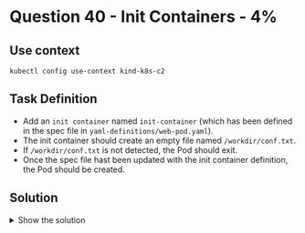 # Question 40 - Init Containers - 4%

## Use context

```shell
kubectl config use-context kind-k8s-c2
```

## Task Definition

- Add an `init container` named `init-container` (which has been defined in the spec file in `yaml-definitions/web-pod.yaml`).
- The init container should create an empty file named `/workdir/conf.txt`.
- If `/workdir/conf.txt` is not detected, the Pod should exit.
- Once the spec file hast been updated with the init container definition, the Pod should be created.

## Solution

<details>
  <summary>Show the solution</summary>

### Copy the web-pod.yaml to 40.yaml

```shell
cp yaml-definitions/web-pod.yaml 40.yaml
```

### List the content of 40.yaml file

```yaml
apiVersion: v1
kind: Pod
metadata:
  name: web-pod
spec:
  volumes:
    - name: workdir
      emptyDir: {}
  containers:
  - name: web-pod
    image: gcr.io/google-containers/alpine
    command: ["/bin/sh", "-c", "if [ -f /workdir/conf.txt ]; then sleep 10000; else exit 1; fi"]
    volumeMounts:
      - mountPath: /workdir
        name: workdir
```

- Search for `init container` in the documentation.
- Select the `Init Containers` link.
- Copy the first example.

```yaml
initContainers:
  - name: init-myservice
    image: busybox:1.28
    command: ['sh', '-c', "until nslookup myservice.$(cat /var/run/secrets/kubernetes.io/serviceaccount/namespace).svc.cluster.local; do echo waiting for myservice; sleep 2; done"]
```

### Append the initcontainer definition to 40.yaml

- The `name:` should be `init-container`.
- In the `command:` use `touch /workdir/conf.txt` to create the config file.
- Add the `volumeMounts:` section to the `initcontainers`.
- Set the image name of the initcontainer to `gcr.io/google-containers/busybox`.

```yaml
apiVersion: v1
kind: Pod
metadata:
  name: web-pod
spec:
  volumes:
    - name: workdir
      emptyDir: {}
  containers:
  - name: web-pod
    image: gcr.io/google-containers/nginx
    command: ["/bin/sh", "-c", "if [ -f /workdir/conf.txt ]; then sleep 10000; else exit 1; fi"]
    volumeMounts:
      - mountPath: /workdir
        name: workdir
  initContainers:
    - name: init-container
      image: gcr.io/google-containers/busybox
      command: [ 'sh', '-c', "touch /workdir/conf.txt" ]
      volumeMounts:
        - mountPath: /workdir
          name: workdir
```

### Apply the 40.yaml file

```shell
k apply -f 40.yaml
pod/web-pod created
```


### List the Pods

```shell
k get pods
pod/web-pod created
NAME                        READY   STATUS     RESTARTS   AGE
docs-app-5f78c98b7b-5hnv8   1/1     Running    0          46m
docs-app-5f78c98b7b-lhhmb   1/1     Running    0          46m
docs-app-5f78c98b7b-vscfl   1/1     Running    0          46m
web-pod                     0/1     Init:0/1   0          0s
```

### Wait some time and list the Pods

```shell
k get pods
NAME                        READY   STATUS    RESTARTS   AGE
docs-app-5f78c98b7b-5hnv8   1/1     Running   0          50m
docs-app-5f78c98b7b-lhhmb   1/1     Running   0          50m
docs-app-5f78c98b7b-vscfl   1/1     Running   0          50m
web-pod                     1/1     Running   0          4s
```

### Describe the Pod

Look at the section `Init Containers:`.

```shell
k describe pod web-pod
Name:             web-pod
Namespace:        default
Priority:         0
Service Account:  default
Node:             k8s-c2-worker2/172.18.0.7
Start Time:       Sun, 24 Nov 2024 22:19:46 -0500
Labels:           <none>
Annotations:      <none>
Status:           Running
IP:               10.244.1.7
IPs:
  IP:  10.244.1.7
Init Containers:
  init-container:
    Container ID:  containerd://2bf5b2cbbbe4d903118a9f31179e298f29dd213990689725a832b094256b719e
    Image:         gcr.io/google-containers/busybox
    Image ID:      sha256:36a4dca0fe6fb2a5133dc11a6c8907a97aea122613fa3e98be033959a0821a1f
    Port:          <none>
    Host Port:     <none>
    Command:
      sh
      -c
      touch /workdir/conf.txt
    State:          Terminated
      Reason:       Completed
      Exit Code:    0
      Started:      Sun, 24 Nov 2024 22:19:48 -0500
      Finished:     Sun, 24 Nov 2024 22:19:48 -0500
    Ready:          True
    Restart Count:  0
    Environment:    <none>
    Mounts:
      /var/run/secrets/kubernetes.io/serviceaccount from kube-api-access-wkntr (ro)
      /workdir from workdir (rw)
Containers:
  web-pod:
    Container ID:  containerd://e7614f3b87a2309b95bf8e90c20f0b2b8274ee01704817545014ec8cbe9ade7f
    Image:         gcr.io/google-containers/nginx
    Image ID:      gcr.io/google-containers/nginx@sha256:f49a843c290594dcf4d193535d1f4ba8af7d56cea2cf79d1e9554f077f1e7aaa
    Port:          <none>
    Host Port:     <none>
    Command:
      /bin/sh
      -c
      if [ -f /workdir/conf.txt ]; then sleep 10000; else exit 1; fi
    State:          Running
      Started:      Sun, 24 Nov 2024 22:19:49 -0500
    Ready:          True
    Restart Count:  0
    Environment:    <none>
    Mounts:
      /var/run/secrets/kubernetes.io/serviceaccount from kube-api-access-wkntr (ro)
      /workdir from workdir (rw)
Conditions:
  Type                        Status
  PodReadyToStartContainers   True 
  Initialized                 True 
  Ready                       True 
  ContainersReady             True 
  PodScheduled                True 
Volumes:
  workdir:
    Type:       EmptyDir (a temporary directory that shares a pod's lifetime)
    Medium:     
    SizeLimit:  <unset>
  kube-api-access-wkntr:
    Type:                    Projected (a volume that contains injected data from multiple sources)
    TokenExpirationSeconds:  3607
    ConfigMapName:           kube-root-ca.crt
    ConfigMapOptional:       <nil>
    DownwardAPI:             true
QoS Class:                   BestEffort
Node-Selectors:              <none>
Tolerations:                 node.kubernetes.io/not-ready:NoExecute op=Exists for 300s
                             node.kubernetes.io/unreachable:NoExecute op=Exists for 300s
Events:
  Type    Reason     Age   From               Message
  ----    ------     ----  ----               -------
  Normal  Scheduled  72s   default-scheduler  Successfully assigned default/web-pod to k8s-c2-worker2
  Normal  Pulling    72s   kubelet            Pulling image "gcr.io/google-containers/busybox"
  Normal  Pulled     70s   kubelet            Successfully pulled image "gcr.io/google-containers/busybox" in 1.513s (1.513s including waiting)
  Normal  Created    70s   kubelet            Created container init-container
  Normal  Started    70s   kubelet            Started container init-container
  Normal  Pulling    69s   kubelet            Pulling image "gcr.io/google-containers/nginx"
  Normal  Pulled     69s   kubelet            Successfully pulled image "gcr.io/google-containers/nginx" in 413ms (413ms including waiting)
  Normal  Created    69s   kubelet            Created container web-pod
  Normal  Started    69s   kubelet            Started container web-pod
```

</details>